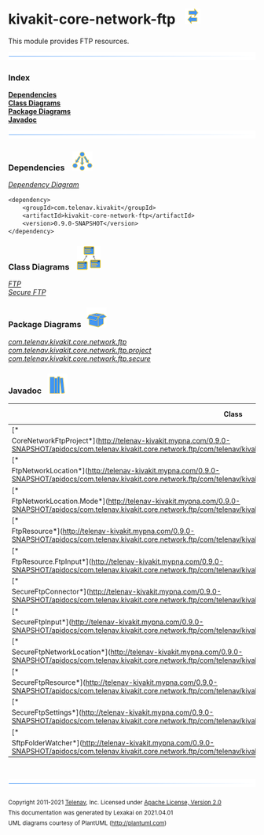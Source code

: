 # kivakit-core-network-ftp &nbsp;&nbsp;![](../../../documentation/images/convert-32.png)

This module provides FTP resources.

![](documentation/images/horizontal-line.png)

### Index

[**Dependencies**](#dependencies)  
[**Class Diagrams**](#class-diagrams)  
[**Package Diagrams**](#package-diagrams)  
[**Javadoc**](#javadoc)

![](documentation/images/horizontal-line.png)

[//]: # (start-user-text)


[//]: # (end-user-text)

### Dependencies <a name="dependencies"></a> &nbsp;&nbsp;  ![](documentation/images/dependencies-40.png)

[*Dependency Diagram*](documentation/diagrams/dependencies.svg)

    <dependency>
        <groupId>com.telenav.kivakit</groupId>
        <artifactId>kivakit-core-network-ftp</artifactId>
        <version>0.9.0-SNAPSHOT</version>
    </dependency>

### Class Diagrams <a name="class-diagrams"></a> &nbsp; &nbsp;![](documentation/images/diagram-48.png)

[*FTP*](documentation/diagrams/diagram-ftp.svg)  
[*Secure FTP*](documentation/diagrams/diagram-secure-ftp.svg)

### Package Diagrams <a name="package-diagrams"></a> &nbsp;&nbsp;![](documentation/images/box-40.png)

[*com.telenav.kivakit.core.network.ftp*](documentation/diagrams/com.telenav.kivakit.core.network.ftp.svg)  
[*com.telenav.kivakit.core.network.ftp.project*](documentation/diagrams/com.telenav.kivakit.core.network.ftp.project.svg)  
[*com.telenav.kivakit.core.network.ftp.secure*](documentation/diagrams/com.telenav.kivakit.core.network.ftp.secure.svg)

### Javadoc <a name="javadoc"></a> &nbsp;&nbsp;![](documentation/images/books-40.png)

| Class | Documentation Sections |
|---|---|
| [*
CoreNetworkFtpProject*](http://telenav-kivakit.mypna.com/0.9.0-SNAPSHOT/apidocs/com.telenav.kivakit.core.network.ftp/com/telenav/kivakit/core/network/ftp/project/CoreNetworkFtpProject.html) |  |  
| [*
FtpNetworkLocation*](http://telenav-kivakit.mypna.com/0.9.0-SNAPSHOT/apidocs/com.telenav.kivakit.core.network.ftp/com/telenav/kivakit/core/network/ftp/FtpNetworkLocation.html) |  |  
| [*
FtpNetworkLocation.Mode*](http://telenav-kivakit.mypna.com/0.9.0-SNAPSHOT/apidocs/com.telenav.kivakit.core.network.ftp/com/telenav/kivakit/core/network/ftp/FtpNetworkLocation.Mode.html) |  |  
| [*
FtpResource*](http://telenav-kivakit.mypna.com/0.9.0-SNAPSHOT/apidocs/com.telenav.kivakit.core.network.ftp/com/telenav/kivakit/core/network/ftp/FtpResource.html) |  |  
| [*
FtpResource.FtpInput*](http://telenav-kivakit.mypna.com/0.9.0-SNAPSHOT/apidocs/com.telenav.kivakit.core.network.ftp/com/telenav/kivakit/core/network/ftp/FtpResource.FtpInput.html) |  |  
| [*
SecureFtpConnector*](http://telenav-kivakit.mypna.com/0.9.0-SNAPSHOT/apidocs/com.telenav.kivakit.core.network.ftp/com/telenav/kivakit/core/network/ftp/secure/SecureFtpConnector.html) |  |  
| [*
SecureFtpInput*](http://telenav-kivakit.mypna.com/0.9.0-SNAPSHOT/apidocs/com.telenav.kivakit.core.network.ftp/com/telenav/kivakit/core/network/ftp/secure/SecureFtpInput.html) |  |  
| [*
SecureFtpNetworkLocation*](http://telenav-kivakit.mypna.com/0.9.0-SNAPSHOT/apidocs/com.telenav.kivakit.core.network.ftp/com/telenav/kivakit/core/network/ftp/secure/SecureFtpNetworkLocation.html) |  |  
| [*
SecureFtpResource*](http://telenav-kivakit.mypna.com/0.9.0-SNAPSHOT/apidocs/com.telenav.kivakit.core.network.ftp/com/telenav/kivakit/core/network/ftp/secure/SecureFtpResource.html) |  |  
| [*
SecureFtpSettings*](http://telenav-kivakit.mypna.com/0.9.0-SNAPSHOT/apidocs/com.telenav.kivakit.core.network.ftp/com/telenav/kivakit/core/network/ftp/secure/SecureFtpSettings.html) |  |  
| [*
SftpFolderWatcher*](http://telenav-kivakit.mypna.com/0.9.0-SNAPSHOT/apidocs/com.telenav.kivakit.core.network.ftp/com/telenav/kivakit/core/network/ftp/secure/SftpFolderWatcher.html) |  |  

[//]: # (start-user-text)


[//]: # (end-user-text)

<br/>

![](documentation/images/horizontal-line.png)

<sub>Copyright 2011-2021 [Telenav](http://telenav.com), Inc. Licensed under [Apache License, Version 2.0](LICENSE)</sub>  
<sub>This documentation was generated by Lexakai on 2021.04.01</sub>    
<sub>UML diagrams courtesy of PlantUML (http://plantuml.com)</sub>

